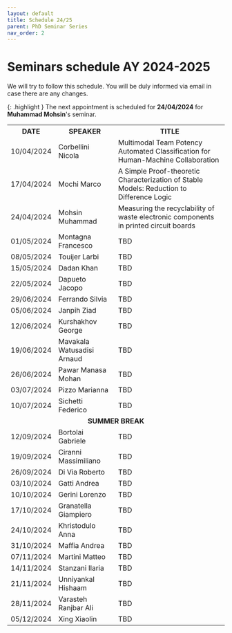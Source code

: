 ```yaml
---
layout: default
title: Schedule 24/25
parent: PhD Seminar Series
nav_order: 2
---
```


# Seminars schedule AY 2024-2025

We will try to follow this schedule. 
You will be duly informed via email in case there are any changes.

{: .highlight }
The next appointment is scheduled for **24/04/2024** for **Muhammad Mohsin**'s seminar.

<table>
    <tr>
        <th>DATE</th>
        <th>SPEAKER</th>
        <th>TITLE</th>
    </tr>
    <tr>
        <td>10/04/2024</td>
        <td>Corbellini Nicola</td>
        <td>Multimodal Team Potency Automated Classification for Human-Machine Collaboration</td>
    </tr>
    <tr>
        <td>17/04/2024</td>
        <td>Mochi Marco</td>
        <td>A Simple Proof-theoretic Characterization of Stable Models: Reduction to Difference Logic</td>
    </tr>
    <tr>
        <td>24/04/2024</td>
        <td>Mohsin Muhammad</td>
        <td>Measuring the recyclability of waste electronic components in printed circuit boards</td>
    </tr>
    <tr>
        <td>01/05/2024</td>
        <td>Montagna Francesco</td>
        <td>TBD</td>
    </tr>
    <tr>
        <td>08/05/2024</td>
        <td>Touijer Larbi</td>
        <td>TBD</td>
    </tr>
    <tr>
        <td>15/05/2024</td>
        <td>Dadan Khan</td>
        <td>TBD</td>
    </tr>
    <tr>
        <td>22/05/2024</td>
        <td>Dapueto Jacopo</td>
        <td>TBD</td>
    </tr>
    <tr>
        <td>29/06/2024</td>
        <td>Ferrando Silvia</td>
        <td>TBD</td>
    </tr>
    <tr>
        <td>05/06/2024</td>
        <td>Janpih Ziad</td>
        <td>TBD</td>
    </tr>
    <tr>
        <td>12/06/2024</td>
        <td>Kurshakhov George</td>
        <td>TBD</td>
    </tr>
    <tr>
        <td>19/06/2024</td>
        <td>Mavakala Watusadisi Arnaud </td>
        <td>TBD</td>
    </tr>
    <tr>
        <td>26/06/2024</td>
        <td>Pawar Manasa Mohan</td>
        <td>TBD</td>
    </tr>
    <tr>
        <td>03/07/2024</td>
        <td>Pizzo Marianna</td>
        <td>TBD</td>
    </tr>
    <tr>
        <td>10/07/2024</td>
        <td>Sichetti Federico</td>
        <td>TBD</td>
    </tr>
    <tr>
        <td colspan="3"><center><b>SUMMER BREAK</b></center></td>
    </tr>
    <tr>
        <td>12/09/2024</td>
        <td>Bortolai Gabriele </td>
        <td>TBD</td>
    </tr>
    <tr>
        <td>19/09/2024</td>
        <td>Ciranni Massimiliano </td>
        <td>TBD</td>
    </tr>
    <tr>
        <td>26/09/2024</td>
        <td>Di Via Roberto</td>
        <td>TBD</td>
    </tr>
    <tr>
        <td>03/10/2024</td>
        <td>Gatti Andrea</td>
        <td>TBD</td>
    </tr>
    <tr>
        <td>10/10/2024</td>
        <td>Gerini Lorenzo </td>
        <td>TBD</td>
    </tr>
    <tr>
        <td>17/10/2024</td>
        <td>Granatella Giampiero </td>
        <td>TBD</td>
    </tr>
    <tr>
        <td>24/10/2024</td>
        <td>Khristodulo Anna </td>
        <td>TBD</td>
    </tr>
    <tr>
        <td>31/10/2024</td>
        <td>Maffia Andrea</td>
        <td>TBD</td>
    </tr>
    <tr>
        <td>07/11/2024</td>
        <td>Martini Matteo</td>
        <td>TBD</td>
    </tr>
    <tr>
        <td>14/11/2024</td>
        <td>Stanzani Ilaria</td>
        <td>TBD</td>
    </tr>
    <tr>
        <td>21/11/2024</td>
        <td>Unniyankal Hishaam</td>
        <td>TBD</td>
    </tr>
    <tr>
        <td>28/11/2024</td>
        <td>Varasteh Ranjbar Ali</td>
        <td>TBD</td>
    </tr>
    <tr>
        <td>05/12/2024</td>
        <td>Xing Xiaolin</td>
        <td>TBD</td>
    </tr>
</table>